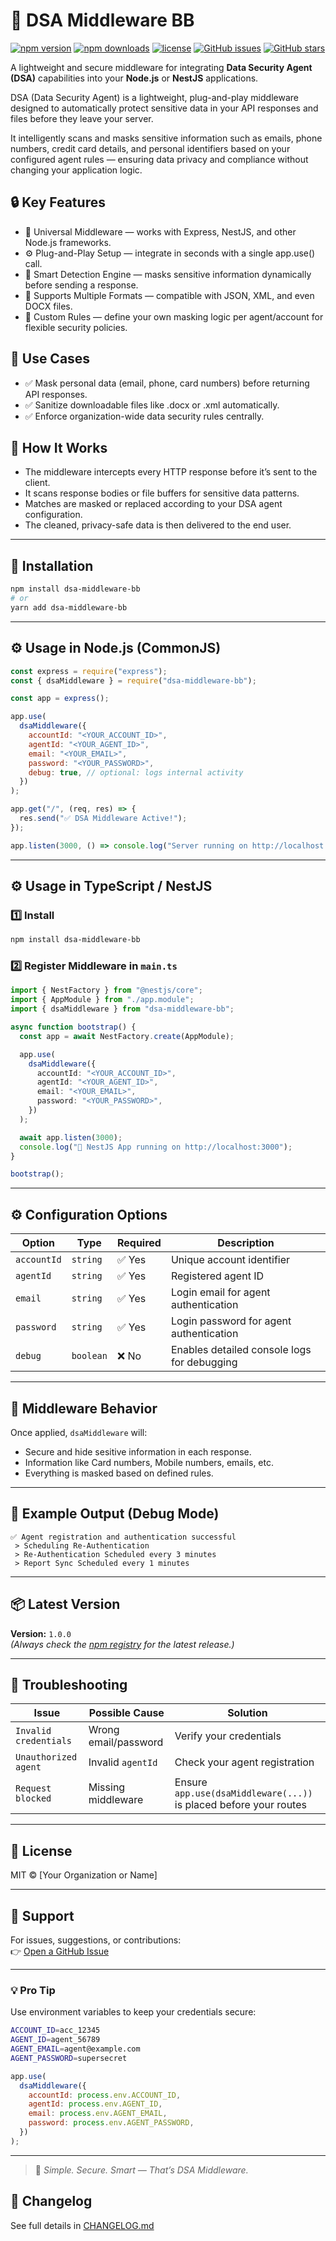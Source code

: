 # 🧩 DSA Middleware BB

[![npm version](https://img.shields.io/npm/v/dsa-middleware-bb.svg?style=flat-square)](https://www.npmjs.com/package/dsa-middleware-bb)
[![npm downloads](https://img.shields.io/npm/dm/dsa-middleware-bb.svg?style=flat-square)](https://www.npmjs.com/package/dsa-middleware-bb)
[![license](https://img.shields.io/npm/l/dsa-middleware-bb.svg?style=flat-square)](LICENSE)
[![GitHub issues](https://img.shields.io/github/issues/sachin-8055/dsa-middleware-bb.svg?style=flat-square)](https://github.com/sachin-8055/dsa-middleware-bb/issues)
[![GitHub stars](https://img.shields.io/github/stars/sachin-8055/dsa-middleware-bb.svg?style=flat-square)](https://github.com/sachin-8055/dsa-middleware-bb)

A lightweight and secure middleware for integrating **Data Security Agent (DSA)** capabilities into your **Node.js** or **NestJS** applications.

DSA (Data Security Agent) is a lightweight, plug-and-play middleware designed to automatically protect sensitive data in your API responses and files before they leave your server.

It intelligently scans and masks sensitive information such as emails, phone numbers, credit card details, and personal identifiers based on your configured agent rules — ensuring data privacy and compliance without changing your application logic.

## 🔒 Key Features

- 🧩 Universal Middleware — works with Express, NestJS, and other Node.js frameworks.
- ⚙️ Plug-and-Play Setup — integrate in seconds with a single app.use() call.
- 🧠 Smart Detection Engine — masks sensitive information dynamically before sending a response.
- 📄 Supports Multiple Formats — compatible with JSON, XML, and even DOCX files.
- 🧾 Custom Rules — define your own masking logic per agent/account for flexible security policies.

## 🧰 Use Cases

- ✅ Mask personal data (email, phone, card numbers) before returning API responses.
- ✅ Sanitize downloadable files like .docx or .xml automatically.
- ✅ Enforce organization-wide data security rules centrally.

## 🧱 How It Works

- The middleware intercepts every HTTP response before it’s sent to the client.
- It scans response bodies or file buffers for sensitive data patterns.
- Matches are masked or replaced according to your DSA agent configuration.
- The cleaned, privacy-safe data is then delivered to the end user.

---

## 🚀 Installation

```bash
npm install dsa-middleware-bb
# or
yarn add dsa-middleware-bb
```

---

## ⚙️ Usage in Node.js (CommonJS)

```js
const express = require("express");
const { dsaMiddleware } = require("dsa-middleware-bb");

const app = express();

app.use(
  dsaMiddleware({
    accountId: "<YOUR_ACCOUNT_ID>",
    agentId: "<YOUR_AGENT_ID>",
    email: "<YOUR_EMAIL>",
    password: "<YOUR_PASSWORD>",
    debug: true, // optional: logs internal activity
  })
);

app.get("/", (req, res) => {
  res.send("✅ DSA Middleware Active!");
});

app.listen(3000, () => console.log("Server running on http://localhost:3000"));
```

---

## ⚙️ Usage in TypeScript / NestJS

### 1️⃣ Install

```bash
npm install dsa-middleware-bb
```

### 2️⃣ Register Middleware in `main.ts`

```ts
import { NestFactory } from "@nestjs/core";
import { AppModule } from "./app.module";
import { dsaMiddleware } from "dsa-middleware-bb";

async function bootstrap() {
  const app = await NestFactory.create(AppModule);

  app.use(
    dsaMiddleware({
      accountId: "<YOUR_ACCOUNT_ID>",
      agentId: "<YOUR_AGENT_ID>",
      email: "<YOUR_EMAIL>",
      password: "<YOUR_PASSWORD>",
    })
  );

  await app.listen(3000);
  console.log("🚀 NestJS App running on http://localhost:3000");
}

bootstrap();
```

---

## ⚙️ Configuration Options

| Option      | Type      | Required | Description                                 |
| ----------- | --------- | -------- | ------------------------------------------- |
| `accountId` | `string`  | ✅ Yes   | Unique account identifier                   |
| `agentId`   | `string`  | ✅ Yes   | Registered agent ID                         |
| `email`     | `string`  | ✅ Yes   | Login email for agent authentication        |
| `password`  | `string`  | ✅ Yes   | Login password for agent authentication     |
| `debug`     | `boolean` | ❌ No    | Enables detailed console logs for debugging |

---

## 🧠 Middleware Behavior

Once applied, `dsaMiddleware` will:

- Secure and hide sesitive information in each response.
- Information like Card numbers, Mobile numbers, emails, etc.
- Everything is masked based on defined rules.

---

## 🧩 Example Output (Debug Mode)

```
✅ Agent registration and authentication successful
 > Scheduling Re-Authentication
 > Re-Authentication Scheduled every 3 minutes
 > Report Sync Scheduled every 1 minutes
```

---

## 📦 Latest Version

**Version:** `1.0.0`  
_(Always check the [npm registry](https://www.npmjs.com/package/dsa-middleware-bb) for the latest release.)_

---

## 🧰 Troubleshooting

| Issue                 | Possible Cause       | Solution                                                          |
| --------------------- | -------------------- | ----------------------------------------------------------------- |
| `Invalid credentials` | Wrong email/password | Verify your credentials                                           |
| `Unauthorized agent`  | Invalid `agentId`    | Check your agent registration                                     |
| `Request blocked`     | Missing middleware   | Ensure `app.use(dsaMiddleware(...))` is placed before your routes |

---

## 📜 License

MIT © [Your Organization or Name]

---

## 💬 Support

For issues, suggestions, or contributions:  
👉 [Open a GitHub Issue](https://github.com/yourusername/dsa-middleware-bb/issues)

---

### 💡 Pro Tip

Use environment variables to keep your credentials secure:

```bash
ACCOUNT_ID=acc_12345
AGENT_ID=agent_56789
AGENT_EMAIL=agent@example.com
AGENT_PASSWORD=supersecret
```

```js
app.use(
  dsaMiddleware({
    accountId: process.env.ACCOUNT_ID,
    agentId: process.env.AGENT_ID,
    email: process.env.AGENT_EMAIL,
    password: process.env.AGENT_PASSWORD,
  })
);
```

---

> 🧩 _Simple. Secure. Smart — That’s DSA Middleware._

## 📜 Changelog

See full details in [CHANGELOG.md](./CHANGELOG.md)
